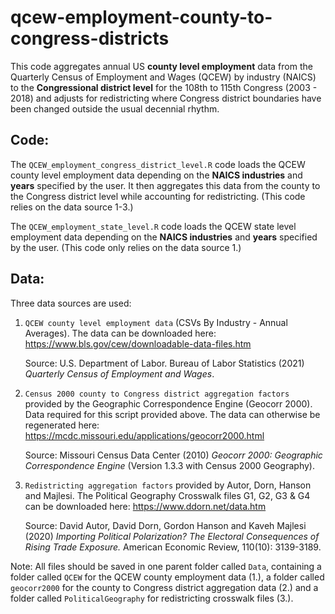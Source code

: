 # qcew-employment-county-to-congress-districts
This code aggregates annual US **county level employment** data from the Quarterly Census of Employment and Wages (QCEW) by industry (NAICS) to the **Congressional district level** for the 108th to 115th Congress (2003 - 2018) and adjusts for redistricting where Congress district boundaries have been changed outside the usual decennial rhythm.

## Code:
The `QCEW_employment_congress_district_level.R` code loads the QCEW county level employment data depending on the **NAICS industries** and **years** specified by the user. It then aggregates this data from the county to the Congress district level while accounting for redistricting. (This code relies on the data source 1-3.)

The `QCEW_employment_state_level.R` code loads the QCEW state level employment data depending on the **NAICS industries** and **years** specified by the user. (This code only relies on the data source 1.)

## Data:

Three data sources are used:

1. `QCEW county level employment data` (CSVs By Industry - Annual Averages). The data can be downloaded here: https://www.bls.gov/cew/downloadable-data-files.htm

    Source: U.S. Department of Labor. Bureau of Labor Statistics (2021) _Quarterly Census of Employment and Wages_.

2. `Census 2000 county to Congress district aggregation factors` provided by the Geographic Correspondence Engine (Geocorr 2000). Data required for this script provided above. The data can otherwise be regenerated here: https://mcdc.missouri.edu/applications/geocorr2000.html

    Source: Missouri Census Data Center (2010) _Geocorr 2000: Geographic Correspondence Engine_ (Version 1.3.3 with Census 2000 Geography).

3. `Redistricting aggregation factors` provided by Autor, Dorn, Hanson and Majlesi. The Political Geography Crosswalk files G1, G2, G3 & G4 can be downloaded here: https://www.ddorn.net/data.htm

    Source: David Autor, David Dorn, Gordon Hanson and Kaveh Majlesi (2020) _Importing Political Polarization? The Electoral Consequences of Rising Trade Exposure._ American Economic Review, 110(10): 3139-3189.

Note: All files should be saved in one parent folder called `Data`, containing a folder called `QCEW` for the QCEW county employment data (1.), a folder called `geocorr2000` for the county to Congress district aggregation data (2.) and a folder called `PoliticalGeography` for redistricting crosswalk files (3.).
